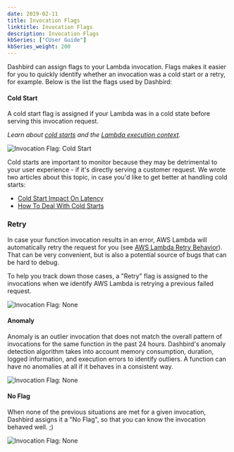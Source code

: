 ```yaml
---
date: 2019-02-11
title: Invocation Flags
linktitle: Invocation Flags
description: Invocation Flags
kbSeries: ["CUser Guide"]
kbSeries_weight: 200
---
```



Dashbird can assign flags to your Lambda invocation. Flags makes it easier for you to quickly identify whether an invocation was a cold start or a retry, for example. Below is the list the flags used by Dashbird:


#### Cold Start

A cold start flag is assigned if your Lambda was in a cold state before serving this invocation request.

_Learn about <a href="/blog/cold-starts-impact/">cold starts</a> and the <a href="https://docs.aws.amazon.com/lambda/latest/dg/running-lambda-code.html">Lambda execution context</a>._

![Invocation Flag: Cold Start](/images/docs/invocation-flag-cold-start.png)

Cold starts are important to monitor because they may be detrimental to your user experience - if it's directly serving a customer request. We wrote two articles about this topic, in case you'd like to get better at handling cold starts:

- <a href="/blog/cold-starts-impact/">Cold Start Impact On Latency</a>
- <a href="/blog/how-to-deal-with-cold-starts/">How To Deal With Cold Starts</a>


### Retry

In case your function invocation results in an error, AWS Lambda will automatically retry the request for you (see <a href="https://docs.aws.amazon.com/lambda/latest/dg/retries-on-errors.html">AWS Lambda Retry Behavior</a>). That can be very convenient, but is also a potential source of bugs that can be hard to debug.

To help you track down those cases, a "Retry" flag is assigned to the invocations when we identify AWS Lambda is retrying a previous failed request.

![Invocation Flag: None](/images/docs/invocation-retry.png)


#### Anomaly

Anomaly is an outlier invocation that does not match the overall pattern of invocations for the same function in the past 24 hours. Dashbird's anomaly detection algorithm takes into account memory consumption, duration, logged information, and execution errors to identify outliers. A function can have no anomalies at all if it behaves in a consistent way.

![Invocation Flag: None](/images/docs/invocation-anomaly.png)


#### No Flag

When none of the previous situations are met for a given invocation, Dashbird assigns it a "No Flag", so that you can know the invocation behaved well. ;)

![Invocation Flag: None](/images/docs/invocation-flag-none.png)
